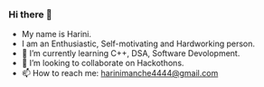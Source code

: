 ### Hi there 👋

<!--
**harini4444/harini4444** is a ✨ _special_ ✨ repository because its `README.md` (this file) appears on your GitHub profile.

Here are some ideas to get you started:-->
- My name is Harini.
- I am an Enthusiastic, Self-motivating and Hardworking person.
- 🌱 I’m currently learning C++, DSA, Software Devolopment.
- 👯 I’m looking to collaborate on Hackothons.
- 📫 How to reach me: harinimanche4444@gmail.com
<!-- - 🔭 I’m currently working on -->
<!--  🤔 I’m looking for help with C++. -->
 <!--- 💬 Ask me about ...-->
<!--- 😄 Pronouns: 
- ⚡ Fun fact: ...-->

